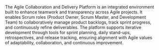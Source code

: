 The Agile Collaboration and Delivery Platform is an integrated environment built to enhance teamwork and transparency across Agile projects. It enables Scrum roles (Product Owner, Scrum Master, and Development Team) to collaboratively manage product backlogs, track sprint progress, and continuously refine deliverables. The platform supports iterative development through tools for sprint planning, daily stand-ups, retrospectives, and release tracking, ensuring alignment with Agile values of adaptability, collaboration, and continuous improvement.
